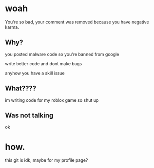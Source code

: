 # woah

You're so bad, your comment was removed because you have negative karma.

## Why?

you posted malware code so you're banned from google

write better code and dont make bugs

anyhow you have a skill issue

## What????

im writing code for my roblox game so shut up

## Was not talking

ok

# how.

this git is idk, maybe for my profile page?